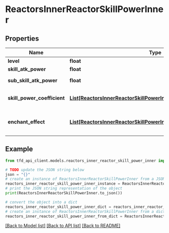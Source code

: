# ReactorsInnerReactorSkillPowerInner


## Properties

Name | Type | Description | Notes
------------ | ------------- | ------------- | -------------
**level** | **float** | Reactor level | [optional] 
**skill_atk_power** | **float** | Skill Power | [optional] 
**sub_skill_atk_power** | **float** | Sub Attack Power | [optional] 
**skill_power_coefficient** | [**List[ReactorsInnerReactorSkillPowerInnerSkillPowerCoefficientInner]**](ReactorsInnerReactorSkillPowerInnerSkillPowerCoefficientInner.md) | Skill Power Boost Ratio information | [optional] 
**enchant_effect** | [**List[ReactorsInnerReactorSkillPowerInnerEnchantEffectInner]**](ReactorsInnerReactorSkillPowerInnerEnchantEffectInner.md) | Enchantment effect by level information | [optional] 

## Example

```python
from tfd_api_client.models.reactors_inner_reactor_skill_power_inner import ReactorsInnerReactorSkillPowerInner

# TODO update the JSON string below
json = "{}"
# create an instance of ReactorsInnerReactorSkillPowerInner from a JSON string
reactors_inner_reactor_skill_power_inner_instance = ReactorsInnerReactorSkillPowerInner.from_json(json)
# print the JSON string representation of the object
print(ReactorsInnerReactorSkillPowerInner.to_json())

# convert the object into a dict
reactors_inner_reactor_skill_power_inner_dict = reactors_inner_reactor_skill_power_inner_instance.to_dict()
# create an instance of ReactorsInnerReactorSkillPowerInner from a dict
reactors_inner_reactor_skill_power_inner_from_dict = ReactorsInnerReactorSkillPowerInner.from_dict(reactors_inner_reactor_skill_power_inner_dict)
```
[[Back to Model list]](../README.md#documentation-for-models) [[Back to API list]](../README.md#documentation-for-api-endpoints) [[Back to README]](../README.md)



